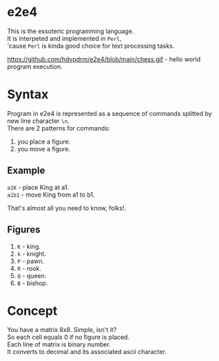 # e2e4
This is the essoteric programming language.<br>
It is interpeted and implemented in ```Perl```,<br>
'cause ```Perl``` is kinda good choice for text processing tasks.<br>


https://github.com/hdvpdrm/e2e4/blob/main/chess.gif - hello world program execution.

# Syntax
Program in e2e4 is represented as a sequence of commands splitted by new line character ```\n```.<br>
There are 2 patterns for commands:<br>
1) you place a figure.
2) you move a figure.

## Example
```a1K``` - place King at a1.<br>
```a1b1``` - move King from a1 to b1.

That's almost all you need to know, folks!.


## Figures
1) ```K``` - king.
2) ```k``` - knight.
3) ```P``` - pawn.
4) ```R``` - rook.
5) ```Q``` - queen.
6) ```B``` - bishop.

# Concept
You have a matrix 8x8. Simple, isn't it?<br>
So each cell equals 0 if no figure is placed.<br>
Each line of matrix is binary number.<br>
It converts to decimal and its associated ascii character.<br>


